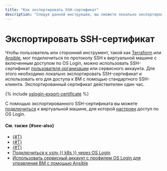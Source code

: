 ```yaml
---
title: "Как экспортировать SSH-сертификат"
description: "Следуя данной инструкции, вы сможете локально экспортировать SSH-сертификат, чтобы использовать его для подключения через OS Login к виртуальным машинам, для которых настроен доступ по OS Login."
---
```


# Экспортировать SSH-сертификат

Чтобы пользователь или сторонний инструмент, такой как [Terraform](https://www.terraform.io/) или [Ansible](https://www.ansible.com/), мог подключиться по протоколу SSH к виртуальной машине с включенным доступом по OS Login, можно использовать SSH-сертификат [пользователя организации](../../../organization/concepts/membership.md) или сервисного аккаунта. Для этого необходимо локально экспортировать SSH-сертификат и использовать его для доступа к ВМ с помощью стандартного SSH-клиента. Экспортированный сертификат действителен один час.

{% include [oslogin-export-certificate](../../../_includes/compute/oslogin-export-certificate.md) %}

С помощью экспортированного SSH-сертификата вы можете [подключиться](./os-login.md#connect-with-ssh-client) к виртуальной машине, для которой [настроен](../vm-control/vm-update.md#enable-oslogin-access) доступ по OS Login.

#### См. также {#see-also}

* [{#T}](../../../organization/operations/os-login-access.md)
* [{#T}](../../../organization/operations/add-ssh.md)
* [{#T}](./os-login.md)
* [Подключиться к узлу {{ k8s }} через OS Login](../../../managed-kubernetes/operations/node-connect-oslogin.md)
* [Использовать сервисный аккаунт с профилем OS Login для управления ВМ с помощью Ansible](../../../tutorials/security/sa-oslogin-ansible.md)